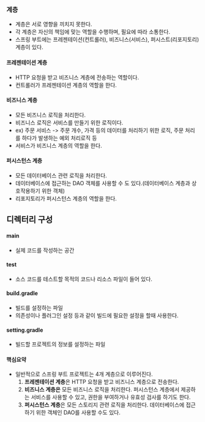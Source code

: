 ### 계층

- 계층은 서로 영향을 끼치지 못한다.
- 각 계층은 자신의 책임에 맞는 역할을 수행하며, 필요에 따라 소통한다.
- 스프링 부트에는 프레젠테이션(컨트롤러), 비즈니스(서비스), 퍼시스트(리포지토리) 계층이 있다.

#### 프레젠테이션 계층

- HTTP 요청을 받고 비즈니스 계층에 전송하는 역할이다.
- 컨트롤러가 프레젠테이션 계층의 역할을 한다.

#### 비즈니스 계층

- 모든 비즈니스 로직을 처리한다.
- 비즈니스 로직은 서비스를 만들기 위한 로직이다.
- ex) 주문 서비스 -> 주문 개수, 가격 등의 데이터를 처리하기 위한 로직, 주문 처리를 하다가 발생하는 예외 처리로직 등
- 서비스가 비즈니스 계층의 역할을 한다.

#### 퍼시스턴스 계층

- 모든 데이터베이스 관련 로직을 처리한다.
- 데이터베이스에 접근하는 DAO 객체를 사용할 수 도 있다.(데이터베이스 계층과 상호작용하기 위한 객체)
- 리포지토리가 퍼시스턴스 계층의 역할을 한다.

## 디렉터리 구성

#### main

- 실제 코드를 작성하는 공간

#### test

- 소스 코드를 테스트할 목적의 코드나 리소스 파일이 들어 있다.

#### build.gradle

- 빌드를 설정하는 파일
- 의존성이나 플러그인 설정 등과 같이 빌드에 필요한 설정을 할때 사용한다.

#### setting.gradle

- 빌드할 프로젝트의 정보를 설정하는 파일

#### 핵심요약

- 일반적으로 스프링 부트 프로젝트는 4개 계층으로 이루어진다.
  1. **프레젠테이션 계층**은 HTTP 요청을 받고 비즈니스 계층으로 전송한다.
  2. **비즈니스 계층은** 모든 비즈니스 로직을 처리한다. 퍼시스턴스 계층에서 제공하는 서비스를 사용할 수 있고,
     권한을 부여하거나 유효성 검사를 하기도 한다.
  3. **퍼시스턴스 계층**은 모든 스토리지 관련 로직을 처리한다. 데이터베이스에 접근하기 위한 객체인 DAO를 사용할 수도 있다.
